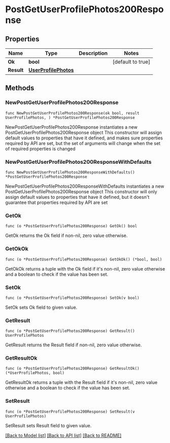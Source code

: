 # PostGetUserProfilePhotos200Response

## Properties

Name | Type | Description | Notes
------------ | ------------- | ------------- | -------------
**Ok** | **bool** |  | [default to true]
**Result** | [**UserProfilePhotos**](UserProfilePhotos.md) |  | 

## Methods

### NewPostGetUserProfilePhotos200Response

`func NewPostGetUserProfilePhotos200Response(ok bool, result UserProfilePhotos, ) *PostGetUserProfilePhotos200Response`

NewPostGetUserProfilePhotos200Response instantiates a new PostGetUserProfilePhotos200Response object
This constructor will assign default values to properties that have it defined,
and makes sure properties required by API are set, but the set of arguments
will change when the set of required properties is changed

### NewPostGetUserProfilePhotos200ResponseWithDefaults

`func NewPostGetUserProfilePhotos200ResponseWithDefaults() *PostGetUserProfilePhotos200Response`

NewPostGetUserProfilePhotos200ResponseWithDefaults instantiates a new PostGetUserProfilePhotos200Response object
This constructor will only assign default values to properties that have it defined,
but it doesn't guarantee that properties required by API are set

### GetOk

`func (o *PostGetUserProfilePhotos200Response) GetOk() bool`

GetOk returns the Ok field if non-nil, zero value otherwise.

### GetOkOk

`func (o *PostGetUserProfilePhotos200Response) GetOkOk() (*bool, bool)`

GetOkOk returns a tuple with the Ok field if it's non-nil, zero value otherwise
and a boolean to check if the value has been set.

### SetOk

`func (o *PostGetUserProfilePhotos200Response) SetOk(v bool)`

SetOk sets Ok field to given value.


### GetResult

`func (o *PostGetUserProfilePhotos200Response) GetResult() UserProfilePhotos`

GetResult returns the Result field if non-nil, zero value otherwise.

### GetResultOk

`func (o *PostGetUserProfilePhotos200Response) GetResultOk() (*UserProfilePhotos, bool)`

GetResultOk returns a tuple with the Result field if it's non-nil, zero value otherwise
and a boolean to check if the value has been set.

### SetResult

`func (o *PostGetUserProfilePhotos200Response) SetResult(v UserProfilePhotos)`

SetResult sets Result field to given value.



[[Back to Model list]](../README.md#documentation-for-models) [[Back to API list]](../README.md#documentation-for-api-endpoints) [[Back to README]](../README.md)


